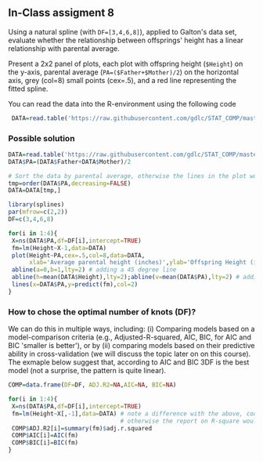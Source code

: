 ## In-Class assigment 8

Using a natural spline (with `DF=[3,4,6,8]`), applied to Galton's data set,  evaluate whether the relationship between offsprings' height has a linear relationship with parental average. 

Present a 2x2 panel of plots, each plot with offspring height (`$Height`) on the y-axis, parental average (`PA=($Father+$Mother)/2`) on the horizontal axis, grey (col=8) small points (cex=.5), and a red line representing the fitted spline. 


You can read the data into the R-environment using the following code


```r
 DATA=read.table('https://raw.githubusercontent.com/gdlc/STAT_COMP/master/GALTON.csv',header=TRUE,sep=',')
```
### Possible solution

```r
DATA=read.table('https://raw.githubusercontent.com/gdlc/STAT_COMP/master/GALTON.csv',header=TRUE,sep=',')
DATA$PA=(DATA$Father+DATA$Mother)/2

# Sort the data by parental average, otherwise the lines in the plot would not look good.
tmp=order(DATA$PA,decreasing=FALSE)
DATA=DATA[tmp,]

library(splines)
par(mfrow=c(2,2))
DF=c(3,4,6,8)

for(i in 1:4){
 X=ns(DATA$PA,df=DF[i],intercept=TRUE)
 fm=lm(Height~X-1,data=DATA)
 plot(Height~PA,cex=.5,col=8,data=DATA,
      xlab='Average parental height (inches)',ylab='Offspring Height (inches)',xlim=range(DATA$Height),ylim=range(DATA$Height))
 abline(a=0,b=1,lty=2) # adding a 45 degree line
 abline(h=mean(DATA$Height),lty=2);abline(v=mean(DATA$PA),lty=2) # adding the mean for y and x
 lines(x=DATA$PA,y=predict(fm),col=2)
}
```

### How to chose the optimal number of knots (DF)?

We can do this in multiple ways, including: (i) Comparing models based on a model-comparison criteria (e.g., Adjusted-R-squared, AIC, BIC, for AIC and BIC 'smaller is better'), or by (ii) comparing models based on their predictive ability in cross-validation (we will discuss the topic later on on this course). The exmaple below suggest that, according to AIC and BIC 3DF is the best model (not a surprise, the pattern is quite linear).


```r
COMP=data.frame(DF=DF, ADJ.R2=NA,AIC=NA, BIC=NA)

for(i in 1:4){
 X=ns(DATA$PA,df=DF[i],intercept=TRUE)
 fm=lm(Height~X[,-1],data=DATA) # note a difference with the above, code, I remove the intercept form X and let lm() add it back, 
                                # otherwise the report on R-square would be wrong.
 COMP$ADJ.R2[i]=summary(fm)$adj.r.squared
 COMP$AIC[i]=AIC(fm)
 COMP$BIC[i]=BIC(fm)
}
```



